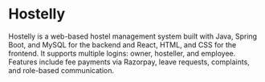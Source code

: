# Hostelly
Hostelly is a web-based hostel management system built with Java, Spring Boot, and MySQL for the backend and React, HTML, and CSS for the frontend. It supports multiple logins: owner, hosteller, and employee. Features include fee payments via Razorpay, leave requests, complaints, and role-based communication.
